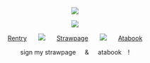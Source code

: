 ⠀<div align="center">


![](https://komarev.com/ghpvc/?username=broccolights&color=ff1aa6&style=plastic&label=Dummies)


![](https://files.catbox.moe/6puor7.gif)

[Rentry](https://rentry.co/Plecake)ㅤㅤ![](https://files.catbox.moe/vy36wz.gif)ㅤㅤ[Strawpage](https://medangel.straw.page/)ㅤㅤ![](https://files.catbox.moe/vy36wz.gif)ㅤㅤ[Atabook](https://greed.atabook.org/)

sign my strawpage⠀⠀&⠀⠀atabook ⠀!
